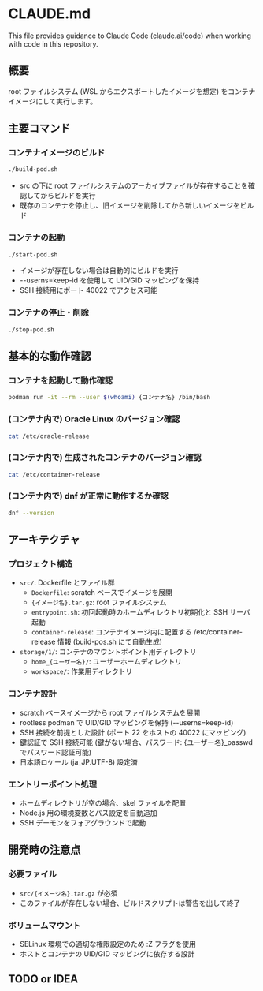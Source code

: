 # CLAUDE.md

This file provides guidance to Claude Code (claude.ai/code) when working with code in this repository.

## 概要

root ファイルシステム (WSL からエクスポートしたイメージを想定) をコンテナイメージにして実行します。

## 主要コマンド

### コンテナイメージのビルド

```bash
./build-pod.sh
```
- src の下に root ファイルシステムのアーカイブファイルが存在することを確認してからビルドを実行
- 既存のコンテナを停止し、旧イメージを削除してから新しいイメージをビルド

### コンテナの起動

```bash
./start-pod.sh
```
- イメージが存在しない場合は自動的にビルドを実行
- --userns=keep-id を使用して UID/GID マッピングを保持
- SSH 接続用にポート 40022 でアクセス可能

### コンテナの停止・削除

```bash
./stop-pod.sh
```

## 基本的な動作確認

### コンテナを起動して動作確認

```bash
podman run -it --rm --user $(whoami) {コンテナ名} /bin/bash
```

### (コンテナ内で) Oracle Linux のバージョン確認

```bash
cat /etc/oracle-release
```

### (コンテナ内で) 生成されたコンテナのバージョン確認

```bash
cat /etc/container-release
```

### (コンテナ内で) dnf が正常に動作するか確認

```bash
dnf --version
```

## アーキテクチャ

### プロジェクト構造

- `src/`: Dockerfile とファイル群
  - `Dockerfile`: scratch ベースでイメージを展開
  - `{イメージ名}.tar.gz`: root ファイルシステム
  - `entrypoint.sh`: 初回起動時のホームディレクトリ初期化と SSH サーバ起動
  - `container-release`: コンテナイメージ内に配置する /etc/container-release 情報 (build-pos.sh にて自動生成)
- `storage/1/`: コンテナのマウントポイント用ディレクトリ
  - `home_{ユーザー名}/`: ユーザーホームディレクトリ
  - `workspace/`: 作業用ディレクトリ

### コンテナ設計

- scratch ベースイメージから root ファイルシステムを展開
- rootless podman で UID/GID マッピングを保持 (--userns=keep-id)
- SSH 接続を前提とした設計 (ポート 22 をホストの 40022 にマッピング)
- 鍵認証で SSH 接続可能 (鍵がない場合、パスワード: {ユーザー名}_passwd でパスワード認証可能)
- 日本語ロケール (ja_JP.UTF-8) 設定済

### エントリーポイント処理

- ホームディレクトリが空の場合、skel ファイルを配置
- Node.js 用の環境変数とパス設定を自動追加
- SSH デーモンをフォアグラウンドで起動

## 開発時の注意点

### 必要ファイル

- `src/{イメージ名}.tar.gz` が必須
- このファイルが存在しない場合、ビルドスクリプトは警告を出して終了

### ボリュームマウント

- SELinux 環境での適切な権限設定のため :Z フラグを使用
- ホストとコンテナの UID/GID マッピングに依存する設計

## TODO or IDEA
